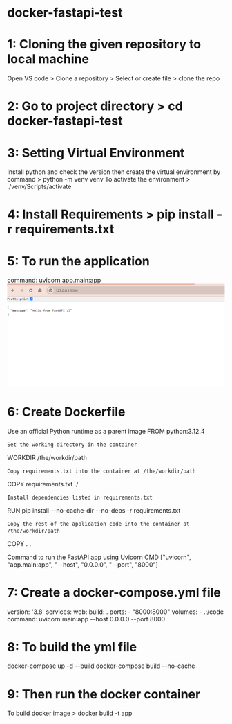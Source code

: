 # docker-fastapi-test

# 1: Cloning the given repository to local machine
   Open VS code > Clone a repository > Select or create file > clone the repo

# 2: Go to project directory > cd docker-fastapi-test

# 3: Setting Virtual Environment 
   Install python and check the version
   then create the virtual environment by command > python -m venv venv
   To activate the environment > ./venv/Scripts/activate

# 4: Install Requirements > pip install -r requirements.txt

# 5: To run the application 
   command: uvicorn app.main:app
![alt text](Fastapi.png)

# 6: Create Dockerfile
   Use an official Python runtime as a parent image
   FROM python:3.12.4

    Set the working directory in the container
   WORKDIR /the/workdir/path

    Copy requirements.txt into the container at /the/workdir/path
   COPY requirements.txt ./

    Install dependencies listed in requirements.txt
   RUN pip install --no-cache-dir --no-deps -r requirements.txt

    Copy the rest of the application code into the container at /the/workdir/path
   COPY . .

   Command to run the FastAPI app using Uvicorn
   CMD ["uvicorn", "app.main:app", "--host", "0.0.0.0", "--port", "8000"]

# 7: Create a docker-compose.yml file
   version: '3.8'
services:
  web:
    build: .
    ports:
      - "8000:8000"
    volumes:
      - .:/code
    command: uvicorn main:app --host 0.0.0.0 --port 8000

# 8: To build the yml file
   docker-compose up -d --build
   docker-compose build --no-cache

# 9: Then run the docker container
   To build docker image > docker build -t app

